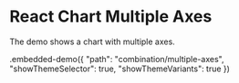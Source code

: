 # React Chart Multiple Axes

The demo shows a chart with multiple axes.

.embedded-demo({ "path": "combination/multiple-axes", "showThemeSelector": true, "showThemeVariants": true })
